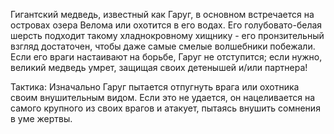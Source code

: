 Гигантский медведь, известный как Гаруг, в основном встречается на островах озера Велома или охотится в его водах. Его голубовато-белая шерсть подходит такому хладнокровному хищнику - его пронзительный взгляд достаточен, чтобы даже самые смелые волшебники побежали. Если его враги настаивают на борьбе, Гаруг не отступится; если нужно, великий медведь умрет, защищая своих детенышей и/или партнера!

Тактика: Изначально Гаруг пытается отпугнуть врага или охотника своим внушительным видом. Если это не удается, он нацеливается на самого крупного из своих врагов и атакует, пытаясь внушить сомнения в уме жертвы.